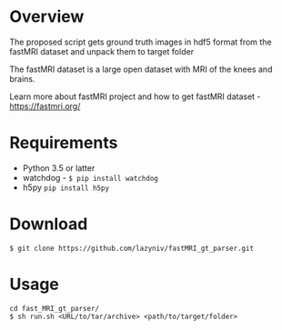 # Overview

The proposed script gets ground truth images in hdf5 format from the fastMRI dataset and unpack them to target folder

The fastMRI dataset is a large open dataset with MRI of the knees and brains.

Learn more about fastMRI project and how to get fastMRI dataset - https://fastmri.org/

# Requirements

* Python 3.5 or latter
* watchdog - `$ pip install watchdog`
* h5py `pip install h5py`

# Download

`$ git clone https://github.com/lazyniv/fastMRI_gt_parser.git`

# Usage

```
cd fast_MRI_gt_parser/
$ sh run.sh <URL/to/tar/archive> <path/to/target/folder>
```


